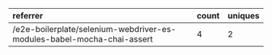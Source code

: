| referrer                                                               | count | uniques |
| :--------------------------------------------------------------------- | :---- | :------ |
| /e2e-boilerplate/selenium-webdriver-es-modules-babel-mocha-chai-assert | 4     | 2       |